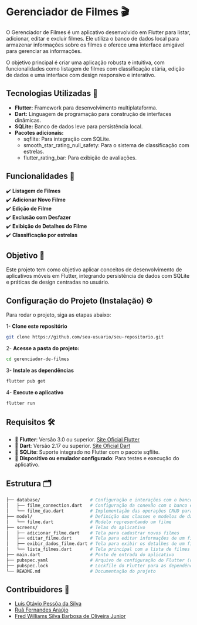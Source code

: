 # Gerenciador de Filmes 🎬
O Gerenciador de Filmes é um aplicativo desenvolvido em Flutter para listar, adicionar, editar e excluir filmes. Ele utiliza o banco de dados local para armazenar informações sobre os filmes e oferece uma interface amigável para gerenciar as informações.

O objetivo principal é criar uma aplicação robusta e intuitiva, com funcionalidades como listagem de filmes com classificação etária, edição de dados e uma interface com design responsivo e interativo.

## Tecnologias Utilizadas 🚀

- **Flutter:** Framework para desenvolvimento multiplataforma.
- **Dart:** Linguagem de programação para construção de interfaces dinâmicas.
- **SQLite:** Banco de dados leve para persistência local.
- **Pacotes adicionais:**
  - sqflite: Para integração com SQLite.
  - smooth_star_rating_null_safety: Para o sistema de classificação com estrelas.
  - flutter_rating_bar: Para exibição de avaliações.

## Funcionalidades 🌟 

✔️ **Listagem de Filmes**  
✔️ **Adicionar Novo Filme**  
✔️ **Edição de Filme**  
✔️ **Exclusão com Desfazer**  
✔️ **Exibição de Detalhes do Filme**  
✔️ **Classificação por estrelas**  

## Objetivo 🎯
Este projeto tem como objetivo aplicar conceitos de desenvolvimento de aplicativos móveis em Flutter, integrando persistência de dados com SQLite e práticas de design centradas no usuário.

## Configuração do Projeto (Instalação) ⚙️
Para rodar o projeto, siga as etapas abaixo:

1- **Clone este repositório** 
```bash
git clone https://github.com/seu-usuario/seu-repositorio.git
```
2- **Acesse a pasta do projeto:** 
```bash
cd gerenciador-de-filmes
```
3- **Instale as dependências** 
```bash
flutter pub get
```
4- **Execute o aplicativo** 
```bash
flutter run
```

## Requisitos 🛠️ 

- 🔹 **Flutter**: Versão 3.0 ou superior. [Site Oficial Flutter](https://flutter.dev/)
- 🔹 **Dart**: Versão 2.17 ou superior. [Site Oficial Dart](https://dart.dev/)
- 🔹 **SQLite**: Suporte integrado no Flutter com o pacote sqflite.
- 🔹 **Dispositivo ou emulador configurado**: Para testes e execução do aplicativo.

## Estrutura 🗂️
```bash
├── database/                   # Configuração e interações com o banco de dados SQLite
│   ├── filme_connection.dart   # Configuração da conexão com o banco e criação de tabelas
│   └── filme_dao.dart          # Implementação das operações CRUD para os filmes
├── model/                      # Definição das classes e modelos de dados
│   └── filme.dart              # Modelo representando um filme
├── screens/                    # Telas do aplicativo
│   ├── adicionar_filme.dart    # Tela para cadastrar novos filmes
│   ├── editar_filme.dart       # Tela para editar informações de um filme existente
│   ├── exibir_dados_filme.dart # Tela para exibir os detalhes de um filme
│   └── lista_filmes.dart       # Tela principal com a lista de filmes cadastrados
├── main.dart                   # Ponto de entrada do aplicativo
├── pubspec.yaml                # Arquivo de configuração do Flutter (dependências e assets)
├── pubspec.lock                # Lockfile do Flutter para as dependências
└── README.md                   # Documentação do projeto
```
## Contribuidores 👥

- [Luís Otávio Pessôa da Silva](https://github.com/LuisOtavioPessoa)
- [Ruã Fernandes Araújo](https://github.com/ruafernd)
- [Fred Williams Silva Barbosa de Oliveira Junior](https://github.com/fredderyko)
  
  



